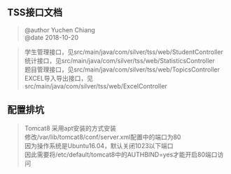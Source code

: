 ## TSS接口文档
> @author Yuchen Chiang  
> @date 2018-10-20 
 
> 学生管理接口，见src/main/java/com/silver/tss/web/StudentController  
> 统计接口，见src/main/java/com/silver/tss/web/StatisticsController  
> 题目管理接口，见src/main/java/com/silver/tss/web/TopicsController   
> EXCEL导入导出接口，见src/main/java/com/silver/tss/web/ExcelController

## 配置排坑
> Tomcat8 采用apt安装的方式安装  
> 修改/var/lib/tomcat8/conf/server.xml配置中的端口为80  
> 因为操作系统是Ubuntu16.04，默认关闭1023以下端口  
> 因此需要将/etc/default/tomcat8中的AUTHBIND=yes才能开启80端口访问